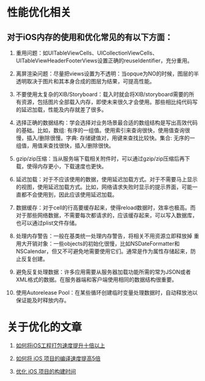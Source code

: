 # 性能优化相关

## 对于iOS内存的使用和优化常见的有以下方面：

1. 重用问题：如UITableViewCells、UICollectionViewCells、UITableViewHeaderFooterViews设置正确的reuseIdentifier，充分重用。

2. 离屏渲染问题：尽量把views设置为不透明：当opque为NO的时候，图层的半透明取决于图片和其本身合成的图层为结果，可提高性能。

3. 不要使用太复杂的XIB/Storyboard：载入时就会将XIB/storyboard需要的所有资源，包括图片全部载入内存，即使未来很久才会使用。那些相比纯代码写的延迟加载，性能及内存就差了很多。

4. 选择正确的数据结构：学会选择对业务场景最合适的数组结构是写出高效代码的基础。比如，数组: 有序的一组值。使用索引来查询很快，使用值查询很慢，插入/删除很慢。字典: 存储键值对，用键来查找比较快。集合: 无序的一组值，用值来查找很快，插入/删除很快。

5. gzip/zip压缩：当从服务端下载相关附件时，可以通过gzip/zip压缩后再下载，使得内存更小，下载速度也更快。

6. 延迟加载：对于不应该使用的数据，使用延迟加载方式。对于不需要马上显示的视图，使用延迟加载方式。比如，网络请求失败时显示的提示界面，可能一直都不会使用到，因此应该使用延迟加载。

7. 数据缓存：对于cell的行高要缓存起来，使得reload数据时，效率也极高。而对于那些网络数据，不需要每次都请求的，应该缓存起来，可以写入数据库，也可以通过plist文件存储。

8. 处理内存警告：一般在基类统一处理内存警告，将相关不用资源立即释放掉
重用大开销对象：一些objects的初始化很慢，比如NSDateFormatter和NSCalendar，但又不可避免地需要使用它们。通常是作为属性存储起来，防止反复创建。

9. 避免反复处理数据：许多应用需要从服务器加载功能所需的常为JSON或者XML格式的数据。在服务器端和客户端使用相同的数据结构很重要。

10. 使用Autorelease Pool：在某些循环创建临时变量处理数据时，自动释放池以保证能及时释放内存。



# 关于优化的文章

1. [如何将iOS工程打包速度提升十倍以上](https://bestswifter.com/improve_compile_speed/)

2. [如何将 iOS 项目的编译速度提高5倍](htps://zhuanlan.zhihu.com/p/27584726)

3. [优化 iOS 项目的构建时间](https://zhuanlan.zhihu.com/p/34963792)


